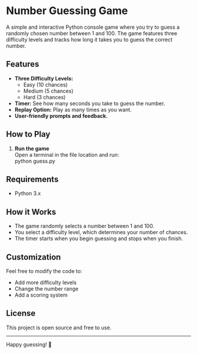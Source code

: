 # Number Guessing Game

A simple and interactive Python console game where you try to guess a randomly chosen number between 1 and 100. The game features three difficulty levels and tracks how long it takes you to guess the correct number.

## Features

- **Three Difficulty Levels:**  
  - Easy (10 chances)  
  - Medium (5 chances)  
  - Hard (3 chances)
- **Timer:** See how many seconds you take to guess the number.
- **Replay Option:** Play as many times as you want.
- **User-friendly prompts and feedback.**

## How to Play

1. **Run the game**  
   Open a terminal in the file location and run:<br>
    python guess.py

## Requirements

- Python 3.x

## How it Works

- The game randomly selects a number between 1 and 100.
- You select a difficulty level, which determines your number of chances.
- The timer starts when you begin guessing and stops when you finish.

## Customization

Feel free to modify the code to:
- Add more difficulty levels
- Change the number range
- Add a scoring system

## License

This project is open source and free to use.

---

Happy guessing! 🎲
